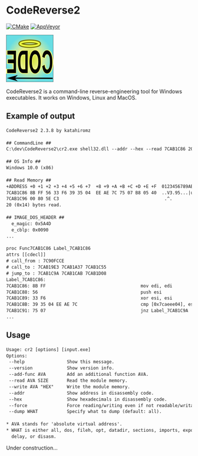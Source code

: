 # CodeReverse2

[![CMake](https://github.com/katahiromz/CodeReverse2/actions/workflows/cmake.yml/badge.svg)](https://github.com/katahiromz/CodeReverse2/actions/workflows/cmake.yml) [![AppVeyor](https://ci.appveyor.com/api/projects/status/edlugu5nm86snvou?svg=true)](https://ci.appveyor.com/project/katahiromz/codereverse2)

![CodeReverse](CodeReverse.png)

CodeReverse2 is a command-line reverse-engineering tool for Windows executables.
It works on Windows, Linux and MacOS.

## Example of output

```txt
CodeReverse2 2.3.8 by katahiromz

## CommandLine ##
C:\dev\CodeReverse2\cr2.exe shell32.dll --addr --hex --read 7CAB1C86 20

## OS Info ##
Windows 10.0 (x86)

## Read Memory ##
+ADDRESS +0 +1 +2 +3 +4 +5 +6 +7  +8 +9 +A +B +C +D +E +F  0123456789ABCDEF
7CAB1C86 8B FF 56 33 F6 39 35 04  EE AE 7C 75 07 B8 05 40  ..V3.95...|u...@
7CAB1C96 00 80 5E C3                                        .^.            
20 (0x14) bytes read.

## IMAGE_DOS_HEADER ##
  e_magic: 0x5A4D
  e_cblp: 0x0090
...

proc Func7CAB1C86 Label_7CAB1C86
attrs [[cdecl]]
# call_from : 7C90FCCE
# call_to : 7CAB19E3 7CAB1A37 7CAB1C55
# jump_to : 7CAB1C9A 7CAB1CAB 7CAB1D08
Label_7CAB1C86:
7CAB1C86: 8B FF                                    mov edi, edi
7CAB1C88: 56                                       push esi
7CAB1C89: 33 F6                                    xor esi, esi
7CAB1C8B: 39 35 04 EE AE 7C                        cmp [0x7caeee04], esi
7CAB1C91: 75 07                                    jnz Label_7CAB1C9A
...
```

## Usage

```txt
Usage: cr2 [options] [input.exe]
Options:
 --help                Show this message.
 --version             Show version info.
 --add-func AVA        Add an additional function AVA.
 --read AVA SIZE       Read the module memory.
 --write AVA "HEX"     Write the module memory.
 --addr                Show address in disassembly code.
 --hex                 Show hexadecimals in disassembly code.
 --force               Force reading/writing even if not readable/writable.
 --dump WHAT           Specify what to dump (default: all).

* AVA stands for 'absolute virtual address'.
* WHAT is either all, dos, fileh, opt, datadir, sections, imports, exports,
  delay, or disasm.
```

Under construction...
